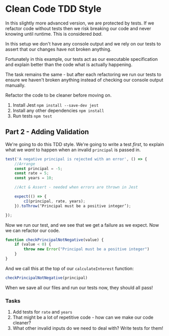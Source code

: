 # Clean Code TDD Style

In this slightly more advanced version, we are protected by tests. If we refactor code without tests then we risk breaking our code and never knowing until runtime. This is considered *bad*.

In this setup we don't have any console output and we rely on our tests to assert that our changes have not broken anything.

Fortunately in this example, our tests act as our executable specification and explain better than the code what is actually happening.

The task remains the same - but after each refactoring we run our tests to ensure we haven't broken anything instead of checking our console output manually.

Refactor the code to be cleaner before moving on.

1. Install Jest `npm install --save-dev jest`
2. Install any other dependencies `npm install`
3. Run tests `npm test`

## Part 2 - Adding Validation

We're going to do this TDD style. We're going to write a test *first*, to explain what we *want* to happen when an invalid `principal` is passed in.

```js
test('A negative principal is rejected with an error', () => {
    //Arrange
    const principal = -5;
    const rate = 5;
    const years = 10;

    //Act & Assert - needed when errors are thrown in Jest

    expect(() => {
        cI(principal, rate, years);
    }).toThrow(‘Principal must be a positive integer’);

});
```

Now we run our test, and we see that we get a failure as we expect. Now we can refactor our code.

```js
function checkPrincipalNotNegative(value) {
    if (value < 0) {
        throw new Error("Principal must be a positive integer")
    }
}
```

And we call this at the top of our `calculateInterest` function:

```js
checkPrincipalNotNegative(principal)
```

When we save all our files and run our tests now, they should all pass!

### Tasks

1. Add tests for `rate` and `years`
2. That might be a lot of repetitive code - how can we make our code cleaner?
3. What other invalid inputs do we need to deal with? Write tests for them!